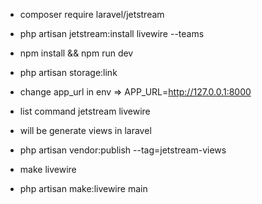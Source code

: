 * composer require laravel/jetstream

* php artisan jetstream:install livewire --teams

* npm install && npm run dev



* php artisan storage:link

- change app_url in env => APP_URL=http://127.0.0.1:8000


- list command jetstream livewire
- will be generate views in laravel
* php artisan vendor:publish --tag=jetstream-views


- make livewire
* php artisan make:livewire main
